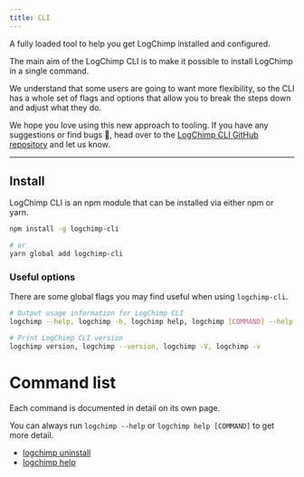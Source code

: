 ```yaml
---
title: CLI
---
```


A fully loaded tool to help you get LogChimp installed and configured.

The main aim of the LogChimp CLI is to make it possible to install LogChimp in a single command.

We understand that some users are going to want more flexibility, so the CLI has a whole set of flags and options that allow you to break the steps down and adjust what they do.

We hope you love using this new approach to tooling. If you have any suggestions or find bugs 🐞, head over to the [LogChimp CLI GitHub repository](https://github.com/logchimp/logchimp-cli) and let us know.

---

## Install

LogChimp CLI is an npm module that can be installed via either npm or yarn.

```bash
npm install -g logchimp-cli

# or
yarn global add logchimp-cli
```

### Useful options

There are some global flags you may find useful when using `logchimp-cli`.

```bash
# Output usage information for LogChimp CLI
logchimp --help, logchimp -h, logchimp help, logchimp [COMMAND] --help, logchimp help [COMMAND]

# Print LogChimp CLI version
logchimp version, logchimp --version, logchimp -V, logchimp -v
```

# Command list

Each command is documented in detail on its own page.

You can always run `logchimp --help` or `logchimp help [COMMAND]` to get more detail.

* [logchimp uninstall](/docs/install/cli/uninstall)
* [logchimp help](/docs/install/cli/help)
